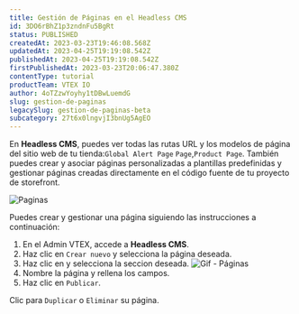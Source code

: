 ```yaml
---
title: Gestión de Páginas en el Headless CMS
id: 3DO6rBhZ1p3zndnFu5BgRt
status: PUBLISHED
createdAt: 2023-03-23T19:46:08.568Z
updatedAt: 2023-04-25T19:19:08.542Z
publishedAt: 2023-04-25T19:19:08.542Z
firstPublishedAt: 2023-03-23T20:06:47.380Z
contentType: tutorial
productTeam: VTEX IO
author: 4oTZzwYoyhy1tDBwLuemdG
slug: gestion-de-paginas
legacySlug: gestion-de-paginas-beta
subcategory: 27t6x0lngvjI3bnUg5AgEO
---
```


En **Headless CMS**, puedes ver todas las rutas URL y los modelos de página del sitio web de tu tienda:`Global Alert Page` `Page`,`Product Page`. También puedes crear y asociar páginas personalizadas a plantillas predefinidas y gestionar páginas creadas directamente en el código fuente de tu proyecto de storefront.

 ![Paginas](https://images.ctfassets.net/alneenqid6w5/6rzTf5xTBpR3P8sUonA0Ms/64ef7886fa8e4531bdb8d6cb981b7396/paginas_uno.png)

Puedes crear y gestionar una página siguiendo las instrucciones a continuación:

1. En el Admin VTEX, accede a **Headless CMS**.
2. Haz clic en `Crear nuevo` y selecciona la página deseada.
3. Haz clic en <i class="fa-solid fa-circle-plus"></i> y selecciona la seccion deseada.
![Gif - Páginas](https://images.ctfassets.net/alneenqid6w5/1JOLEO3RErUiJ8AYroKwTe/e7e804bd75245d2571668725dfd82aba/Espanhol_gif_das_p__ginas.gif)
4. Nombre la página y rellena los campos.
5. Haz clic en `Publicar`.

Clic <i class="fa-solid fa-ellipsis-vertical"></i> para `Duplicar` o `Eliminar` su página.
